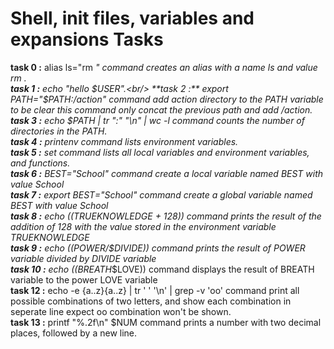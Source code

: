 #  Shell, init files, variables and expansions Tasks
**task 0 :** alias ls="rm *" command creates an alias with a name ls and value rm *.<br/>
**task 1 :** echo "hello $USER".<br/>
**task 2 :** export PATH="$PATH:/action" command add action directory to the PATH variable to be clear this command only concat the previous path and add /action.<br/>
**task 3 :** echo $PATH | tr ":" "\n" | wc -l command counts the number of directories in the PATH.<br/>
**task 4 :** printenv command lists environment variables.<br/>
**task 5 :** set command lists all local variables and environment variables, and functions.<br/>
**task 6 :** BEST="School" command create a local variable named BEST with value School<br/>
**task 7 :** export BEST="School" command create a global variable named BEST with value School<br/>
**task 8 :** echo $(($TRUEKNOWLEDGE + 128)) command prints the result of the addition of 128 with the value stored in the environment variable TRUEKNOWLEDGE<br/>
**task 9 :** echo $(($POWER/$DIVIDE)) command prints the result of POWER variable divided by DIVIDE variable<br/>
**task 10 :** echo $(($BREATH**$LOVE)) command displays the result of BREATH variable to the power LOVE variable<br/>
**task 12 :** echo -e {a..z}{a..z} | tr ' ' '\n' | grep -v 'oo' command print all possible combinations of two letters, and show each combination in seperate line expect oo combination won't be shown.<br/>
**task 13 :** printf "%.2f\n" $NUM command prints a number with two decimal places, followed by a new line.<br/>
